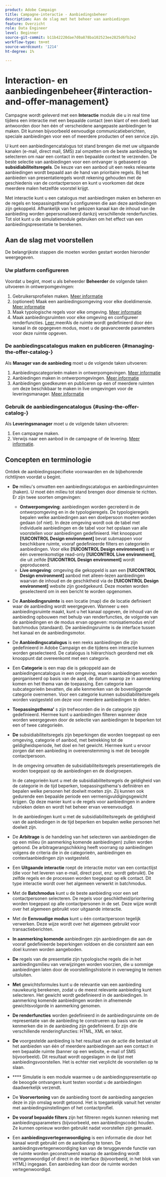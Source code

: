 ```yaml
---
product: Adobe Campaign
title: Campagne-interactie - Aanbiedingsbeheer
description: Aan de slag met het beheer van aanbiedingen
feature: Overzicht
role: Data Engineer
level: Beginner
source-git-commit: b11b42220dae7d0a878ba102523ee2825d6fb2e2
workflow-type: tm+mt
source-wordcount: '1214'
ht-degree: 1%

---
```


# Interaction- en aanbiedingenbeheer{#interaction-and-offer-management}

Campagne wordt geleverd met een **Interactie** module die u in real time tijdens een interactie met een bepaalde contact (een klant of een doel) laat antwoorden door hen één of verscheidene aangepaste aanbiedingen te maken. Dit kunnen bijvoorbeeld eenvoudige communicatieberichten, speciale aanbiedingen voor een of meerdere producten of een service zijn.

U kunt een aanbiedingencatalogus tot stand brengen die met uw uitgaande kanalen (e-mail, direct mail, SMS) zal omzetten om de beste aanbieding te selecteren om naar een contact in een bepaalde context te verzenden. De beste selectie van aanbiedingen voor een ontvanger is gebaseerd op **subsidiabiliteitsregels**. De keuze van een aanbod uit een reeks relevante aanbiedingen wordt bepaald aan de hand van prioritaire regels. Bij het aanbieden van presentatieregels wordt rekening gehouden met de geschiedenis van de contactpersoon en kunt u voorkomen dat deze meerdere malen hetzelfde voorstel krijgt.

Met interactie kunt u een catalogus met aanbiedingen maken en beheren en de regels en toepassingsthema&#39;s configureren die aan deze aanbiedingen zijn gekoppeld. Afhankelijk van het gekozen kanaal kan de inhoud van de aanbieding worden gepersonaliseerd dankzij verschillende renderfuncties. Tot slot kunt u de simulatiemodule gebruiken om het effect van een aanbiedingspresentatie te berekenen.

## Aan de slag met voorstellen

De belangrijkste stappen die moeten worden gestart worden hieronder weergegeven.

### Uw platform configureren

Voordat u begint, moet u als beheerder **Beheerder** de volgende taken uitvoeren in ontwerpomgevingen:

1. Gebruikersprofielen maken. [Meer informatie](interaction-operators.md)
1. (optioneel) Maak een aanbiedingsomgeving voor elke doeldimensie. [Meer informatie](interaction-env.md)
1. Maak typologische regels voor elke omgeving. [Meer informatie](interaction-offer.md#offer-presentation)
1. Maak aanbiedingsruimten voor elke omgeving en configureer renderfuncties. [Leer ](interaction-offer-spaces.md)
meerAls de ruimte wordt gedefinieerd door één kanaal in de opgegeven modus, moet u de geavanceerde parameters voor deze ruimte opgeven.

### De aanbiedingscatalogus maken en publiceren {#managing-the-offer-catalog-}

Als **Manager van de aanbieding** moet u de volgende taken uitvoeren:

1. Aanbiedingscategorieën maken in ontwerpomgevingen. [Meer informatie](interaction-offer-catalog.md#creating-offer-categories)
1. Aanbiedingen maken in ontwerpomgevingen. [Meer informatie](interaction-offer.md)
1. Aanbiedingen goedkeuren en publiceren op een of meerdere ruimten om deze beschikbaar te maken in live omgevingen voor de leveringsmanager. [Meer informatie](interaction-offer.md#approve-offers)

### Gebruik de aanbiedingencatalogus {#using-the-offer-catalog-}

Als **Leveringsmanager** moet u de volgende taken uitvoeren:

1. Een campagne maken.
1. Verwijs naar een aanbod in de campagne of de levering. [Meer informatie](interaction-send-offers.md).


## Concepten en terminologie

Ontdek de aanbiedingsspecifieke voorwaarden en de bijbehorende richtlijnen voordat u begint.

* **De** milieu&#39;s omvatten een aanbiedingscatalogus en aanbiedingsruimten (haken). U moet één milieu tot stand brengen door dimensie te richten.
Er zijn twee soorten omgevingen:

   * **Ontwerpomgeving**: aanbiedingen worden gecreëerd in de ontwerpomgeving en in de typologieregels. De typologieregels bepalen welke aanbiedingen aan een doelpersoon moeten worden gedaan (of niet). In deze omgeving wordt ook de tabel met individuele aanbiedingen en de tabel voor het opslaan van alle voorstellen voor aanbiedingen gedefinieerd. Het knooppunt **[!UICONTROL Design environment]** bevat submappen voor beschikbare ruimte, vooraf gedefinieerde filters en categorieën aanbiedingen. Voor elke **[!UICONTROL Design environment]** is er één overeenkomstige read-only **[!UICONTROL Live environment]**, die uit zelfde **[!UICONTROL Design environment]** wordt geproduceerd.
   * **Live omgeving**: omgeving die gekoppeld is aan een  **[!UICONTROL Design environment]** aanbod met alleen-lezen aanbiedingen waarvan de inhoud en de geschiktheid via de  **[!UICONTROL Design environment]** website zijn goedgekeurd. Deze moeten worden geselecteerd om in een bericht te worden opgenomen.

* De **Aanbiedingsruimte** is een locatie (map) die de locatie definieert waar de aanbieding wordt weergegeven. Wanneer u een aanbiedingsruimte maakt, kunt u het kanaal opgeven, de inhoud van de aanbieding opbouwen met behulp van renderfuncties, de volgorde van de aanbiedingen en de modus ervan opgeven: monisatiemodus en/of batchmodus (standaard). De aanbiedingsruimte is de interface tussen het kanaal en de aanbiedingsmotor.
* De **Aanbiedingscatalogus** is een reeks aanbiedingen die zijn gedefinieerd in Adobe Campaign en die tijdens een interactie kunnen worden geselecteerd. De catalogus is hiërarchisch geordend met elk knooppunt dat overeenkomt met een categorie.
* Een **Categorie** is een map die is gekoppeld aan de aanbiedingencatalogus in een omgeving, waarin aanbiedingen worden georganiseerd op basis van de aard, de datum waarop ze in aanmerking komen en het thema van de toepassing. Een categorie kan subcategorieën bevatten, die alle kenmerken van de bovenliggende categorie overnemen. Voor een categorie kunnen subsidiabiliteitsregels worden vastgesteld om deze voor meerdere aanbiedingen te delen.
* **Toepassingsthema&#39;** s zijn trefwoorden die in de categorie zijn gedefinieerd. Hiermee kunt u aanbiedingen filteren wanneer deze worden weergegeven door de selectie van aanbiedingen te beperken tot een of twee categorieën.
* **De** subsidiabiliteitsregels zijn beperkingen die worden toegepast op een omgeving, categorie of aanbod, met betrekking tot de geldigheidsperiode, het doel en het gewicht. Hiermee kunt u ervoor zorgen dat een aanbieding in overeenstemming is met de beoogde contactpersoon.

   In de omgeving omvatten de subsidiabiliteitsregels presentatieregels die worden toegepast op de aanbiedingen en de doelgroepen.

   In de categorieën kunt u met de subsidiabiliteitsregels de geldigheid van de categorie in de tijd beperken, toepassingsthema&#39;s definiëren en bepalen welke personen het doelwit moeten zijn. Zij kunnen ook gedurende een bepaalde periode een vermenigvuldigingsgewicht krijgen. Op deze manier kunt u de regels voor aanbiedingen in andere rubrieken delen en wordt het beheer ervan vereenvoudigd.

   In de aanbiedingen kunt u met de subsidiabiliteitsregels de geldigheid van de aanbiedingen in de tijd beperken en bepalen welke personen het doelwit zijn.

* De **Arbitrage** is de handeling van het selecteren van aanbiedingen die op een milieu (in aanmerking komende aanbiedingen) zullen worden getoond. De arbitragerangschikking heeft voorrang op aanbiedingen volgens de criteria die in de categorieën, aanbiedingen en contextaanbiedingen zijn vastgesteld.
* Een **Uitgaande interactie** roept de interactie motor van een contactlijst (die voor het leveren van e-mail, direct post, enz. wordt gebruikt). De zelfde regels en de processen worden toegepast op elk contact. Dit type interactie wordt over het algemeen verwerkt in batchmodus.
* Met de **Batchmodus** kunt u de beste aanbieding voor een set contactpersonen selecteren. De regels voor geschiktheid/prioritering worden toegepast op alle contactpersonen in de set. Deze wijze wordt over het algemeen gebruikt voor uitgaande interactie.
* Met de **Eenvoudige modus** kunt u één contactpersoon tegelijk verwerken. Deze wijze wordt over het algemeen gebruikt voor transactieberichten.
* **In aanmerking komende** aanbiedingen zijn aanbiedingen die aan de vooraf gedefinieerde beperkingen voldoen en die consistent aan een doel kunnen worden aangeboden.
* **De** regels van de presentatie zijn typologische regels die in het aanbiedingsmilieu van verwijzingen worden voorzien, die u sommige aanbiedingen laten door de voorstellingshistorie in overweging te nemen uitsluiten.
* **Met** gewichtsformules kunt u de relevantie van een aanbieding nauwkeurig berekenen, zodat u de meest relevante aanbieding kunt selecteren. Het gewicht wordt gedefinieerd in de aanbiedingen. In aanmerking komende aanbiedingen worden in afnemende gewichtsvolgorde in aanmerking genomen.
* **De renderfuncties** worden gedefinieerd in de aanbiedingsruimte om de representatie van de aanbieding te construeren op basis van de kenmerken die in de aanbieding zijn gedefinieerd. Er zijn drie verschillende renderingfuncties: HTML, XML en tekst.
* **De** voorgestelde aanbieding is het resultaat van de actie die bestaat uit het aanbieden van één of meerdere aanbiedingen aan een contact in een bepaalde ruimte (banner op een website, e-mail of SMS bijvoorbeeld). Dit resultaat wordt opgeslagen in de lijst met aanbiedingsvoorstellen. Het is echter niet verplicht de voorstellen op te slaan.
* **** Simulatie is een module waarmee u de aanbiedingspresentatie op de beoogde ontvangers kunt testen voordat u de aanbiedingen daadwerkelijk verzendt.
* De **Voorvertoning** van de aanbieding toont de aanbieding aangezien deze in zijn omslag wordt getoond. Het is toegankelijk vanuit het venster met aanbiedingsinstellingen of het contactprofiel.
* **De vooraf bepaalde filters** zijn het filtreren regels kunnen rekening met aanbiedingsparameters (bijvoorbeeld, een aanbiedingscode) houden. Ze kunnen opnieuw worden gebruikt nadat voorstellen zijn gemaakt.
* Een **aanbiedingsvertegenwoordiging** is een informatie die door het kanaal wordt gebruikt om de aanbieding te tonen. De aanbiedingsvertegenwoordiging kan van de teruggevende functie van de ruimte worden geconstrueerd waarop de aanbieding wordt vertegenwoordigd of direct in de interface (bijvoorbeeld, in het blok van HTML) ingegaan. Een aanbieding kan door de ruimte worden vertegenwoordigd.

